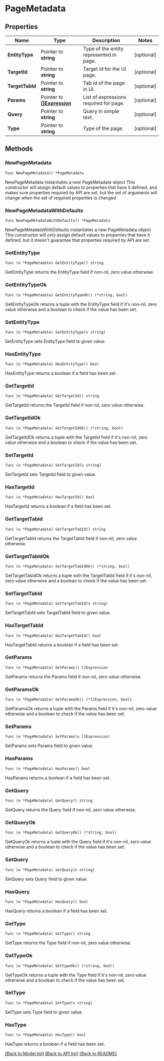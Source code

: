 # PageMetadata

## Properties

Name | Type | Description | Notes
------------ | ------------- | ------------- | -------------
**EntityType** | Pointer to **string** | Type of the entity represented in page. | [optional] 
**TargetId** | Pointer to **string** | Target Id for the UI page. | [optional] 
**TargetTabId** | Pointer to **string** | Tab id of the page in UI. | [optional] 
**Params** | Pointer to [**[]Expression**](Expression.md) | List of expressions required for page. | [optional] 
**Query** | Pointer to **string** | Query in simple text. | [optional] 
**Type** | Pointer to **string** | Type of the page. | [optional] 

## Methods

### NewPageMetadata

`func NewPageMetadata() *PageMetadata`

NewPageMetadata instantiates a new PageMetadata object
This constructor will assign default values to properties that have it defined,
and makes sure properties required by API are set, but the set of arguments
will change when the set of required properties is changed

### NewPageMetadataWithDefaults

`func NewPageMetadataWithDefaults() *PageMetadata`

NewPageMetadataWithDefaults instantiates a new PageMetadata object
This constructor will only assign default values to properties that have it defined,
but it doesn't guarantee that properties required by API are set

### GetEntityType

`func (o *PageMetadata) GetEntityType() string`

GetEntityType returns the EntityType field if non-nil, zero value otherwise.

### GetEntityTypeOk

`func (o *PageMetadata) GetEntityTypeOk() (*string, bool)`

GetEntityTypeOk returns a tuple with the EntityType field if it's non-nil, zero value otherwise
and a boolean to check if the value has been set.

### SetEntityType

`func (o *PageMetadata) SetEntityType(v string)`

SetEntityType sets EntityType field to given value.

### HasEntityType

`func (o *PageMetadata) HasEntityType() bool`

HasEntityType returns a boolean if a field has been set.

### GetTargetId

`func (o *PageMetadata) GetTargetId() string`

GetTargetId returns the TargetId field if non-nil, zero value otherwise.

### GetTargetIdOk

`func (o *PageMetadata) GetTargetIdOk() (*string, bool)`

GetTargetIdOk returns a tuple with the TargetId field if it's non-nil, zero value otherwise
and a boolean to check if the value has been set.

### SetTargetId

`func (o *PageMetadata) SetTargetId(v string)`

SetTargetId sets TargetId field to given value.

### HasTargetId

`func (o *PageMetadata) HasTargetId() bool`

HasTargetId returns a boolean if a field has been set.

### GetTargetTabId

`func (o *PageMetadata) GetTargetTabId() string`

GetTargetTabId returns the TargetTabId field if non-nil, zero value otherwise.

### GetTargetTabIdOk

`func (o *PageMetadata) GetTargetTabIdOk() (*string, bool)`

GetTargetTabIdOk returns a tuple with the TargetTabId field if it's non-nil, zero value otherwise
and a boolean to check if the value has been set.

### SetTargetTabId

`func (o *PageMetadata) SetTargetTabId(v string)`

SetTargetTabId sets TargetTabId field to given value.

### HasTargetTabId

`func (o *PageMetadata) HasTargetTabId() bool`

HasTargetTabId returns a boolean if a field has been set.

### GetParams

`func (o *PageMetadata) GetParams() []Expression`

GetParams returns the Params field if non-nil, zero value otherwise.

### GetParamsOk

`func (o *PageMetadata) GetParamsOk() (*[]Expression, bool)`

GetParamsOk returns a tuple with the Params field if it's non-nil, zero value otherwise
and a boolean to check if the value has been set.

### SetParams

`func (o *PageMetadata) SetParams(v []Expression)`

SetParams sets Params field to given value.

### HasParams

`func (o *PageMetadata) HasParams() bool`

HasParams returns a boolean if a field has been set.

### GetQuery

`func (o *PageMetadata) GetQuery() string`

GetQuery returns the Query field if non-nil, zero value otherwise.

### GetQueryOk

`func (o *PageMetadata) GetQueryOk() (*string, bool)`

GetQueryOk returns a tuple with the Query field if it's non-nil, zero value otherwise
and a boolean to check if the value has been set.

### SetQuery

`func (o *PageMetadata) SetQuery(v string)`

SetQuery sets Query field to given value.

### HasQuery

`func (o *PageMetadata) HasQuery() bool`

HasQuery returns a boolean if a field has been set.

### GetType

`func (o *PageMetadata) GetType() string`

GetType returns the Type field if non-nil, zero value otherwise.

### GetTypeOk

`func (o *PageMetadata) GetTypeOk() (*string, bool)`

GetTypeOk returns a tuple with the Type field if it's non-nil, zero value otherwise
and a boolean to check if the value has been set.

### SetType

`func (o *PageMetadata) SetType(v string)`

SetType sets Type field to given value.

### HasType

`func (o *PageMetadata) HasType() bool`

HasType returns a boolean if a field has been set.


[[Back to Model list]](../README.md#documentation-for-models) [[Back to API list]](../README.md#documentation-for-api-endpoints) [[Back to README]](../README.md)


